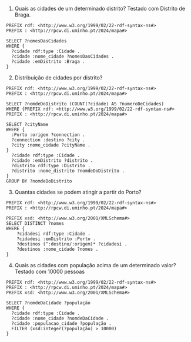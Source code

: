 
1. Quais as cidades de um determinado distrito?
Testado com Distrito de Braga.
```
PREFIX rdf: <http://www.w3.org/1999/02/22-rdf-syntax-ns#>
PREFIX : <http://rpcw.di.uminho.pt/2024/mapa#>

SELECT ?nomesDasCidades
WHERE {
  ?cidade rdf:type :Cidade .
  ?cidade :nome_cidade ?nomesDasCidades .
  ?cidade :emDistrito :Braga .
}
```

2. Distribuição de cidades por distrito?
```
PREFIX rdf: <http://www.w3.org/1999/02/22-rdf-syntax-ns#>
PREFIX : <http://rpcw.di.uminho.pt/2024/mapa#>

SELECT ?nomdeDoDistrito (COUNT(?cidade) AS ?numeroDeCidades)
WHERE {PREFIX rdf: <http://www.w3.org/1999/02/22-rdf-syntax-ns#>
PREFIX : <http://rpcw.di.uminho.pt/2024/mapa#>

SELECT ?cityName
WHERE {
  :Porto :origem ?connection .
  ?connection :destino ?city .
  ?city :nome_cidade ?cityName .
}
  ?cidade rdf:type :Cidade .
  ?cidade :emDistrito ?distrito .
  ?distrito rdf:type :Distrito .
  ?distrito :nome_distrito ?nomdeDoDistrito .
}
GROUP BY ?nomdeDoDistrito
```

3. Quantas cidades se podem atingir a partir do Porto?
```
PREFIX rdf: <http://www.w3.org/1999/02/22-rdf-syntax-ns#>
PREFIX : <http://rpcw.di.uminho.pt/2024/mapa#>

PREFIX xsd: <http://www.w3.org/2001/XMLSchema#>
SELECT DISTINCT ?nomes
WHERE {
    ?cidadesi rdf:type :Cidade .
  	?cidadesi :emDistrito :Porto .
    ?destinos (^:destino/:origem)* ?cidadesi .
  	?destinos :nome_cidade ?nomes .
}
```

4. Quais as cidades com população acima de um determinado valor?
Testado com 10000 pessoas
```
PREFIX rdf: <http://www.w3.org/1999/02/22-rdf-syntax-ns#>
PREFIX : <http://rpcw.di.uminho.pt/2024/mapa#>
PREFIX xsd: <http://www.w3.org/2001/XMLSchema#>

SELECT ?nomdeDaCidade ?população
WHERE {
  ?cidade rdf:type :Cidade .
  ?cidade :nome_cidade ?nomdeDaCidade .
  ?cidade :populacao_cidade ?população .
  FILTER (xsd:integer(?população) > 10000)
}
```
